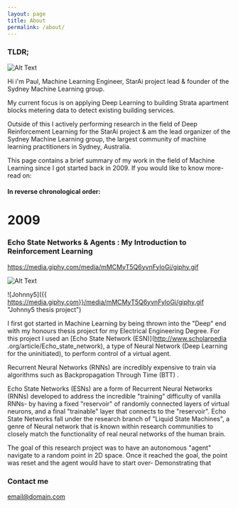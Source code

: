 ```yaml
---
layout: page
title: About
permalink: /about/
---
```


### TLDR;

![Alt Text](https://media.giphy.com/media/vFKqnCdLPNOKc/giphy.gif)

Hi i'm Paul, Machine Learning Engineer, StarAi project lead & founder of the Sydney Machine Learning group.

My current focus is on applying Deep Learning to building Strata apartment blocks metering data to detect existing
building services.

Outside of this I actively performing research in the field of Deep Reinforcement Learning for the StarAi project &
 am the lead organizer of the Sydney Machine Learning group, the largest community of machine learning practitioners in
 Sydney, Australia.

This page contains a brief summary of my work in the field of Machine Learning since I got started back in 2009.
If you would like to know more- read on:

#### In reverse chronological order:

# 2009

### Echo State Networks & Agents : My Introduction to Reinforcement Learning

https://media.giphy.com/media/mMCMyT5Q6yvnFyloGi/giphy.gif

![Alt Text](https://media.giphy.com/media/mMCMyT5Q6yvnFyloGi/giphy.gif)

![Johnny5]({{ https://media.giphy.com}}/media/mMCMyT5Q6yvnFyloGi/giphy.gif "Johnny5 thesis project")

I first got started in Machine Learning by being thrown into the "Deep" end with my honours thesis project for my
Electrical Engineering Degree. For this project I used an [Echo State Network (ESN)](http://www.scholarpedia
.org/article/Echo_state_network), a type of Neural Network (Deep Learning for the uninitiated), to
perform control of a virtual agent.

Recurrent Neural Networks (RNNs) are incredibly expensive to train via algorithms such as Backpropagation Through Time
(BTT)
.

Echo State Networks (ESNs) are a form of Recurrent Neural Networks (RNNs) developed to address the incredible
 "training" difficulty of vanilla RNNs- by having a fixed "reservoir" of randomly connected layers of virtual neurons, and
  a final "trainable" layer that connects to the "reservoir". Echo State Networks fall under the research branch of
  "Liquid State Machines", a genre of Neural network that is known within research communities to closely match the
  functionality of real neural networks of the human brain.

The goal of this research project was to have an autonomous "agent" navigate to a random point in 2D space. Once it
reached the goal, the point was reset and the agent would have to start over- Demonstrating that

### Contact me

[email@domain.com](mailto:email@domain.com)
